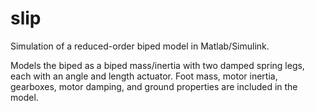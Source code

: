 # slip
Simulation of a reduced-order biped model in Matlab/Simulink.

Models the biped as a biped mass/inertia with two damped spring legs, each with an angle and length actuator. Foot mass, motor inertia, gearboxes, motor damping, and ground properties are included in the model.

